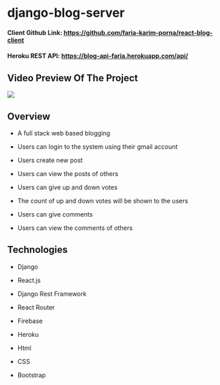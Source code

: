 # django-blog-server

#### Client Github Link: https://github.com/faria-karim-porna/react-blog-client

#### Heroku REST API: https://blog-api-faria.herokuapp.com/api/

## Video Preview Of The Project

![](https://github.com/faria-karim-porna/django-blog-server/blob/main/video-preview.gif)

## Overview 

* A full stack web based blogging

* Users can login to the system using their gmail account

* Users create new post

* Users can view the posts of others

* Users can give up and down votes

* The count of up and down votes will be shown to the users

* Users can give comments

* Users can view the comments of others


## Technologies 

* Django

* React.js

* Django Rest Framework

* React Router

* Firebase

* Heroku

* Html

* CSS

* Bootstrap
